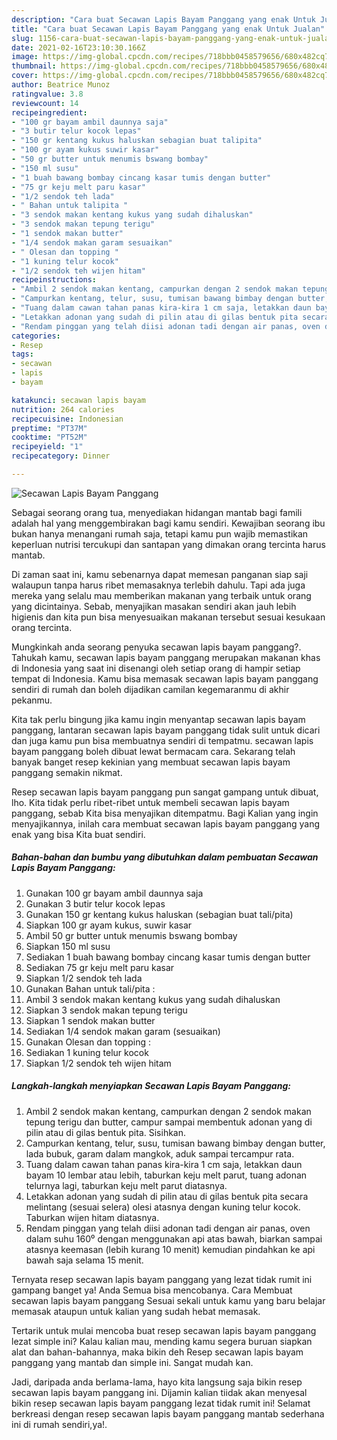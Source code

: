 ```yaml
---
description: "Cara buat Secawan Lapis Bayam Panggang yang enak Untuk Jualan"
title: "Cara buat Secawan Lapis Bayam Panggang yang enak Untuk Jualan"
slug: 1156-cara-buat-secawan-lapis-bayam-panggang-yang-enak-untuk-jualan
date: 2021-02-16T23:10:30.166Z
image: https://img-global.cpcdn.com/recipes/718bbb0458579656/680x482cq70/secawan-lapis-bayam-panggang-foto-resep-utama.jpg
thumbnail: https://img-global.cpcdn.com/recipes/718bbb0458579656/680x482cq70/secawan-lapis-bayam-panggang-foto-resep-utama.jpg
cover: https://img-global.cpcdn.com/recipes/718bbb0458579656/680x482cq70/secawan-lapis-bayam-panggang-foto-resep-utama.jpg
author: Beatrice Munoz
ratingvalue: 3.8
reviewcount: 14
recipeingredient:
- "100 gr bayam ambil daunnya saja"
- "3 butir telur kocok lepas"
- "150 gr kentang kukus haluskan sebagian buat talipita"
- "100 gr ayam kukus suwir kasar"
- "50 gr butter untuk menumis bswang bombay"
- "150 ml susu"
- "1 buah bawang bombay cincang kasar tumis dengan butter"
- "75 gr keju melt paru kasar"
- "1/2 sendok teh lada"
- " Bahan untuk talipita "
- "3 sendok makan kentang kukus yang sudah dihaluskan"
- "3 sendok makan tepung terigu"
- "1 sendok makan butter"
- "1/4 sendok makan garam sesuaikan"
- " Olesan dan topping "
- "1 kuning telur kocok"
- "1/2 sendok teh wijen hitam"
recipeinstructions:
- "Ambil 2 sendok makan kentang, campurkan dengan 2 sendok makan tepung terigu dan butter, campur sampai membentuk adonan yang di pilin atau di gilas bentuk pita. Sisihkan."
- "Campurkan kentang, telur, susu, tumisan bawang bimbay dengan butter, lada bubuk, garam dalam mangkok, aduk sampai tercampur rata."
- "Tuang dalam cawan tahan panas kira-kira 1 cm saja, letakkan daun bayam 10 lembar atau lebih, taburkan keju melt parut, tuang adonan telurnya lagi, taburkan keju melt parut diatasnya."
- "Letakkan adonan yang sudah di pilin atau di gilas bentuk pita secara melintang (sesuai selera) olesi atasnya dengan kuning telur kocok. Taburkan wijen hitam diatasnya."
- "Rendam pinggan yang telah diisi adonan tadi dengan air panas, oven dalam suhu 160⁰ dengan menggunakan api atas bawah, biarkan sampai atasnya keemasan (lebih kurang 10 menit) kemudian pindahkan ke api bawah saja selama 15 menit."
categories:
- Resep
tags:
- secawan
- lapis
- bayam

katakunci: secawan lapis bayam 
nutrition: 264 calories
recipecuisine: Indonesian
preptime: "PT37M"
cooktime: "PT52M"
recipeyield: "1"
recipecategory: Dinner

---
```



![Secawan Lapis Bayam Panggang](https://img-global.cpcdn.com/recipes/718bbb0458579656/680x482cq70/secawan-lapis-bayam-panggang-foto-resep-utama.jpg)

Sebagai seorang orang tua, menyediakan hidangan mantab bagi famili adalah hal yang menggembirakan bagi kamu sendiri. Kewajiban seorang ibu bukan hanya menangani rumah saja, tetapi kamu pun wajib memastikan keperluan nutrisi tercukupi dan santapan yang dimakan orang tercinta harus mantab.

Di zaman  saat ini, kamu sebenarnya dapat memesan panganan siap saji walaupun tanpa harus ribet memasaknya terlebih dahulu. Tapi ada juga mereka yang selalu mau memberikan makanan yang terbaik untuk orang yang dicintainya. Sebab, menyajikan masakan sendiri akan jauh lebih higienis dan kita pun bisa menyesuaikan makanan tersebut sesuai kesukaan orang tercinta. 



Mungkinkah anda seorang penyuka secawan lapis bayam panggang?. Tahukah kamu, secawan lapis bayam panggang merupakan makanan khas di Indonesia yang saat ini disenangi oleh setiap orang di hampir setiap tempat di Indonesia. Kamu bisa memasak secawan lapis bayam panggang sendiri di rumah dan boleh dijadikan camilan kegemaranmu di akhir pekanmu.

Kita tak perlu bingung jika kamu ingin menyantap secawan lapis bayam panggang, lantaran secawan lapis bayam panggang tidak sulit untuk dicari dan juga kamu pun bisa membuatnya sendiri di tempatmu. secawan lapis bayam panggang boleh dibuat lewat bermacam cara. Sekarang telah banyak banget resep kekinian yang membuat secawan lapis bayam panggang semakin nikmat.

Resep secawan lapis bayam panggang pun sangat gampang untuk dibuat, lho. Kita tidak perlu ribet-ribet untuk membeli secawan lapis bayam panggang, sebab Kita bisa menyajikan ditempatmu. Bagi Kalian yang ingin menyajikannya, inilah cara membuat secawan lapis bayam panggang yang enak yang bisa Kita buat sendiri.

<!--inarticleads1-->

##### Bahan-bahan dan bumbu yang dibutuhkan dalam pembuatan Secawan Lapis Bayam Panggang:

1. Gunakan 100 gr bayam ambil daunnya saja
1. Gunakan 3 butir telur kocok lepas
1. Gunakan 150 gr kentang kukus haluskan (sebagian buat tali/pita)
1. Siapkan 100 gr ayam kukus, suwir kasar
1. Ambil 50 gr butter untuk menumis bswang bombay
1. Siapkan 150 ml susu
1. Sediakan 1 buah bawang bombay cincang kasar tumis dengan butter
1. Sediakan 75 gr keju melt paru kasar
1. Siapkan 1/2 sendok teh lada
1. Gunakan  Bahan untuk tali/pita :
1. Ambil 3 sendok makan kentang kukus yang sudah dihaluskan
1. Siapkan 3 sendok makan tepung terigu
1. Siapkan 1 sendok makan butter
1. Sediakan 1/4 sendok makan garam (sesuaikan)
1. Gunakan  Olesan dan topping :
1. Sediakan 1 kuning telur kocok
1. Siapkan 1/2 sendok teh wijen hitam




<!--inarticleads2-->

##### Langkah-langkah menyiapkan Secawan Lapis Bayam Panggang:

1. Ambil 2 sendok makan kentang, campurkan dengan 2 sendok makan tepung terigu dan butter, campur sampai membentuk adonan yang di pilin atau di gilas bentuk pita. Sisihkan.
1. Campurkan kentang, telur, susu, tumisan bawang bimbay dengan butter, lada bubuk, garam dalam mangkok, aduk sampai tercampur rata.
1. Tuang dalam cawan tahan panas kira-kira 1 cm saja, letakkan daun bayam 10 lembar atau lebih, taburkan keju melt parut, tuang adonan telurnya lagi, taburkan keju melt parut diatasnya.
1. Letakkan adonan yang sudah di pilin atau di gilas bentuk pita secara melintang (sesuai selera) olesi atasnya dengan kuning telur kocok. Taburkan wijen hitam diatasnya.
1. Rendam pinggan yang telah diisi adonan tadi dengan air panas, oven dalam suhu 160⁰ dengan menggunakan api atas bawah, biarkan sampai atasnya keemasan (lebih kurang 10 menit) kemudian pindahkan ke api bawah saja selama 15 menit.




Ternyata resep secawan lapis bayam panggang yang lezat tidak rumit ini gampang banget ya! Anda Semua bisa mencobanya. Cara Membuat secawan lapis bayam panggang Sesuai sekali untuk kamu yang baru belajar memasak ataupun untuk kalian yang sudah hebat memasak.

Tertarik untuk mulai mencoba buat resep secawan lapis bayam panggang lezat simple ini? Kalau kalian mau, mending kamu segera buruan siapkan alat dan bahan-bahannya, maka bikin deh Resep secawan lapis bayam panggang yang mantab dan simple ini. Sangat mudah kan. 

Jadi, daripada anda berlama-lama, hayo kita langsung saja bikin resep secawan lapis bayam panggang ini. Dijamin kalian tiidak akan menyesal bikin resep secawan lapis bayam panggang lezat tidak rumit ini! Selamat berkreasi dengan resep secawan lapis bayam panggang mantab sederhana ini di rumah sendiri,ya!.

